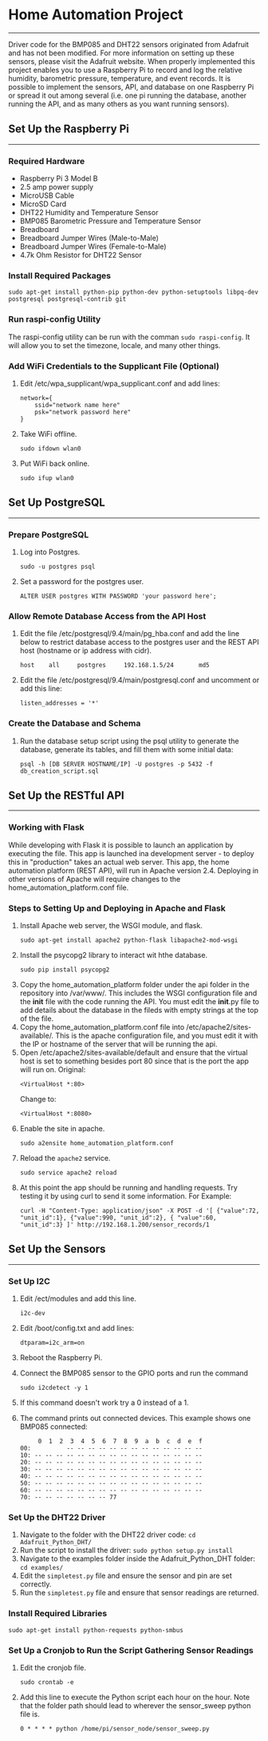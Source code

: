 # Home Automation Project
---
Driver code for the BMP085 and DHT22 sensors originated from Adafruit and has not been modified. For more information on setting up these sensors, please visit the Adafruit website. When properly implemented this project enables you to use a Raspberry Pi to record and log the relative humidity, barometric pressure, temperature, and event records. It is possible to implement the sensors, API, and database on one Raspberry Pi or spread it out among several (i.e. one pi running the database, another running the API, and as many others as you want running sensors).

## Set Up the Raspberry Pi
---

### Required Hardware
- Raspberry Pi 3 Model B
- 2.5 amp power supply
- MicroUSB Cable
- MicroSD Card
- DHT22 Humidity and Temperature Sensor
- BMP085 Barometric Pressure and Temperature Sensor
- Breadboard
- Breadboard Jumper Wires (Male-to-Male)
- Breadboard Jumper Wires (Female-to-Male)
- 4.7k Ohm Resistor for DHT22 Sensor

### Install Required Packages
   ```
   sudo apt-get install python-pip python-dev python-setuptools libpq-dev postgresql postgresql-contrib git
   ```

### Run raspi-config Utility
The raspi-config utility can be run with the comman `sudo raspi-config`. It will allow you to set the timezone, locale, and many other things.

### Add WiFi Credentials to the Supplicant File (Optional)
1. Edit /etc/wpa_supplicant/wpa_supplicant.conf and add lines:
   ```
   network={
	   ssid="network name here"
	   psk="network password here"
   }
   ```
2. Take WiFi offline.
   ```
   sudo ifdown wlan0
   ```
3. Put WiFi back online.
   ```
   sudo ifup wlan0
   ```

## Set Up PostgreSQL
---

### Prepare PostgreSQL
1. Log into Postgres.
   ```
   sudo -u postgres psql
   ```
2. Set a password for the postgres user.
   ```
   ALTER USER postgres WITH PASSWORD 'your password here';
   ```

### Allow Remote Database Access from the API Host
1. Edit the file /etc/postgresql/9.4/main/pg_hba.conf and add the line below to restrict database access to the postgres user and the REST API host (hostname or ip address with cidr). 
   ```
   host    all     postgres     192.168.1.5/24       md5
   ```
   
2. Edit the file /etc/postgresql/9.4/main/postgresql.conf and uncomment or add this line:
   ```
   listen_addresses = '*'
   ```

### Create the Database and Schema
1. Run the database setup script using the psql utility to generate the database, generate its tables, and fill them with some initial data:
   ```
   psql -h [DB SERVER HOSTNAME/IP] -U postgres -p 5432 -f db_creation_script.sql
   ```

## Set Up the RESTful API
---

### Working with Flask
While developing with Flask it is possible to launch an application by executing the file. This app is launched ina development server - to deploy this in "production" takes an actual web server. This app, the home automation platform (REST API), will run in Apache version 2.4. Deploying in other versions of Apache will require changes to the home_automation_platform.conf file.

### Steps to Setting Up and Deploying in Apache and Flask
1. Install Apache web server, the WSGI module, and flask.
   ```
   sudo apt-get install apache2 python-flask libapache2-mod-wsgi
   ```
2. Install the psycopg2 library to interact wit hthe database.
   ```
   sudo pip install psycopg2
   ```
3. Copy the home_automation_platform folder under the api folder in the repository into /var/www/. This includes the WSGI configuration file and the __init__ file with the code running the API. You must edit the __init__.py file to add details about the database in the fileds with empty strings at the top of the file. 
4. Copy the home_automation_platform.conf file into /etc/apache2/sites-available/. This is the apache configuration file, and you must edit it with the IP or hostname of the server that will be running the api.
5. Open /etc/apache2/sites-available/default and ensure that the virtual host is set to something besides port 80 since that is the port the app will run on.
   Original:
   ```
   <VirtualHost *:80>
   ```
   Change to:
   ```
   <VirtualHost *:8080>
   ```
6. Enable the site in apache.
   ```
   sudo a2ensite home_automation_platform.conf
   ```
7. Reload the `apache2` service.
   ```
   sudo service apache2 reload
   ```
8. At this point the app should be running and handling requests. Try testing it by using curl to send it some information. 
   For Example:
   ```
   curl -H "Content-Type: application/json" -X POST -d '[ {"value":72, "unit_id":1}, {"value":990, "unit_id":2}, { "value":60, "unit_id":3} ]' http://192.168.1.200/sensor_records/1

   ```

## Set Up the Sensors
---

### Set Up I2C
1. Edit /ect/modules and add this line.
   ```
   i2c-dev
   ```
   
2. Edit /boot/config.txt and add lines:
   ```
   dtparam=i2c_arm=on
   ```
   
3. Reboot the Raspberry Pi.
4. Connect the BMP085 sensor to the GPIO ports and run the command
   ```
   sudo i2cdetect -y 1
   ```
5. If this command doesn't work try a 0 instead of a 1. 
6. The command prints out connected devices. This example shows one BMP085 connected:
   ```
        0  1  2  3  4  5  6  7  8  9  a  b  c  d  e  f
   00:          -- -- -- -- -- -- -- -- -- -- -- -- -- 
   10: -- -- -- -- -- -- -- -- -- -- -- -- -- -- -- -- 
   20: -- -- -- -- -- -- -- -- -- -- -- -- -- -- -- -- 
   30: -- -- -- -- -- -- -- -- -- -- -- -- -- -- -- -- 
   40: -- -- -- -- -- -- -- -- -- -- -- -- -- -- -- -- 
   50: -- -- -- -- -- -- -- -- -- -- -- -- -- -- -- -- 
   60: -- -- -- -- -- -- -- -- -- -- -- -- -- -- -- -- 
   70: -- -- -- -- -- -- -- 77    
   ```

### Set Up the DHT22 Driver
1. Navigate to the folder with the DHT22 driver code:
`cd Adafruit_Python_DHT/`
2. Run the script to install the driver:
`sudo python setup.py install`
3. Navigate to the examples folder inside the Adafruit_Python_DHT folder:
`cd examples/`
4. Edit the `simpletest.py` file and ensure the sensor and pin are set correctly.
5. Run the `simpletest.py` file and ensure that sensor readings are returned.

### Install Required Libraries
   ```
   sudo apt-get install python-requests python-smbus
   ```

### Set Up a Cronjob to Run the Script Gathering Sensor Readings
1. Edit the cronjob file.
   ```
   sudo crontab -e
   ```
2. Add this line to execute the Python script each hour on the hour. Note that the folder path should lead to wherever the sensor_sweep python file is.
   ```
   0 * * * * python /home/pi/sensor_node/sensor_sweep.py
   ```
